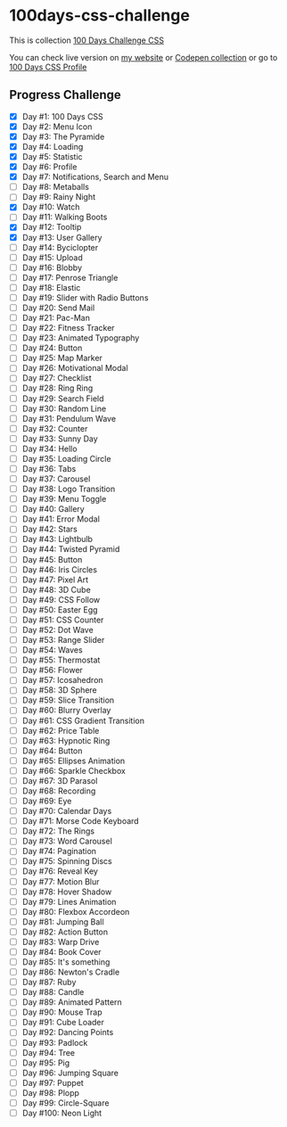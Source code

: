 # 100days-css-challenge

This is collection [100 Days Challenge CSS](https://100dayscss.com/)

You can check live version on [my website](https://100css.ridhoandml.com) or [Codepen collection]() or go to [100 Days CSS Profile](https://100dayscss.com/progress/ridhoandml/)

## Progress Challenge

- [x] Day #1: 100 Days CSS
- [x] Day #2: Menu Icon
- [x] Day #3: The Pyramide
- [x] Day #4: Loading
- [x] Day #5: Statistic
- [x] Day #6: Profile
- [x] Day #7: Notifications, Search and Menu
- [ ] Day #8: Metaballs
- [ ] Day #9: Rainy Night
- [x] Day #10: Watch
- [ ] Day #11: Walking Boots
- [x] Day #12: Tooltip
- [x] Day #13: User Gallery
- [ ] Day #14: Byciclopter
- [ ] Day #15: Upload
- [ ] Day #16: Blobby
- [ ] Day #17: Penrose Triangle
- [ ] Day #18: Elastic
- [ ] Day #19: Slider with Radio Buttons
- [ ] Day #20: Send Mail
- [ ] Day #21: Pac-Man
- [ ] Day #22: Fitness Tracker
- [ ] Day #23: Animated Typography
- [ ] Day #24: Button
- [ ] Day #25: Map Marker
- [ ] Day #26: Motivational Modal
- [ ] Day #27: Checklist
- [ ] Day #28: Ring Ring
- [ ] Day #29: Search Field
- [ ] Day #30: Random Line
- [ ] Day #31: Pendulum Wave
- [ ] Day #32: Counter
- [ ] Day #33: Sunny Day
- [ ] Day #34: Hello
- [ ] Day #35: Loading Circle
- [ ] Day #36: Tabs
- [ ] Day #37: Carousel
- [ ] Day #38: Logo Transition
- [ ] Day #39: Menu Toggle
- [ ] Day #40: Gallery
- [ ] Day #41: Error Modal
- [ ] Day #42: Stars
- [ ] Day #43: Lightbulb
- [ ] Day #44: Twisted Pyramid
- [ ] Day #45: Button
- [ ] Day #46: Iris Circles
- [ ] Day #47: Pixel Art
- [ ] Day #48: 3D Cube
- [ ] Day #49: CSS Follow
- [ ] Day #50: Easter Egg
- [ ] Day #51: CSS Counter
- [ ] Day #52: Dot Wave
- [ ] Day #53: Range Slider
- [ ] Day #54: Waves
- [ ] Day #55: Thermostat
- [ ] Day #56: Flower
- [ ] Day #57: Icosahedron
- [ ] Day #58: 3D Sphere
- [ ] Day #59: Slice Transition
- [ ] Day #60: Blurry Overlay
- [ ] Day #61: CSS Gradient Transition
- [ ] Day #62: Price Table
- [ ] Day #63: Hypnotic Ring
- [ ] Day #64: Button
- [ ] Day #65: Ellipses Animation
- [ ] Day #66: Sparkle Checkbox
- [ ] Day #67: 3D Parasol
- [ ] Day #68: Recording
- [ ] Day #69: Eye
- [ ] Day #70: Calendar Days
- [ ] Day #71: Morse Code Keyboard
- [ ] Day #72: The Rings
- [ ] Day #73: Word Carousel
- [ ] Day #74: Pagination
- [ ] Day #75: Spinning Discs
- [ ] Day #76: Reveal Key
- [ ] Day #77: Motion Blur
- [ ] Day #78: Hover Shadow
- [ ] Day #79: Lines Animation
- [ ] Day #80: Flexbox Accordeon
- [ ] Day #81: Jumping Ball
- [ ] Day #82: Action Button
- [ ] Day #83: Warp Drive
- [ ] Day #84: Book Cover
- [ ] Day #85: It's something
- [ ] Day #86: Newton's Cradle
- [ ] Day #87: Ruby
- [ ] Day #88: Candle
- [ ] Day #89: Animated Pattern
- [ ] Day #90: Mouse Trap
- [ ] Day #91: Cube Loader
- [ ] Day #92: Dancing Points
- [ ] Day #93: Padlock
- [ ] Day #94: Tree
- [ ] Day #95: Pig
- [ ] Day #96: Jumping Square
- [ ] Day #97: Puppet
- [ ] Day #98: Plopp
- [ ] Day #99: Circle-Square
- [ ] Day #100: Neon Light
